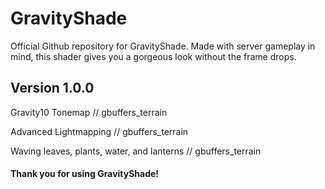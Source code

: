 # GravityShade
Official Github repository for GravityShade. Made with server gameplay in mind, this shader gives you a gorgeous look without the frame drops.

## Version 1.0.0
Gravity10 Tonemap // gbuffers_terrain

Advanced Lightmapping // gbuffers_terrain

Waving leaves, plants, water, and lanterns // gbuffers_terrain


#### Thank you for using GravityShade!
